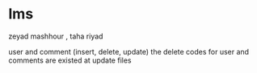 # lms

zeyad mashhour , taha riyad

user and comment (insert, delete, update)
the delete codes for user and comments are existed at update files
